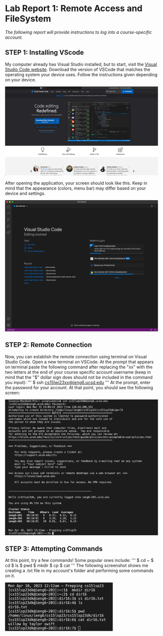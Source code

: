 # **Lab Report 1: Remote Access and FileSystem**
*The following report will provide instructions to log into a course-specific account.*

## **STEP 1: Installing VScode**
My computer already has Visual Studio installed, but to start, visit the [Visual Studio Code website](https://code.visualstudio.com/). Download the version of VSCode that matches the operating system your device uses. Follow the instructions given depending on your device.

![Image](vscodeSite.png)

After opening the application, your screen should look like this. Keep in mind that the appearance (colors, menu bar) may differ based on your device and settings. 

![Image](vscode.png)

## **STEP 2: Remote Connection**
Now, you can establish the remote connection using terminal on Visual Studio Code. Open a new terminal on VSCode. At the prompt that appears on terminal paste the following command after replacing the "xx" with the two letters at the end of your course specific account username (keep in mind that the "$" dollar sign does should not be included in the command you input):
'''
$ ssh cs15lwi23xx@ieng6.ucsd.edu
'''
At the prompt, enter the password for your account. At that point, you should see the following screen:

![Image](remoteConnection.png)

## **STEP 3: Attempting Commands**
At this point, try a few commands! Some popular ones include:
'''
$ cd ~ 
$ cd
$ ls
$ pwd
$ mkdir
$ cp
$ cat
'''
The following screenshot shows me creating a .txt file in my account's folder and performing some commands on it. 

![Image](commands.png)
